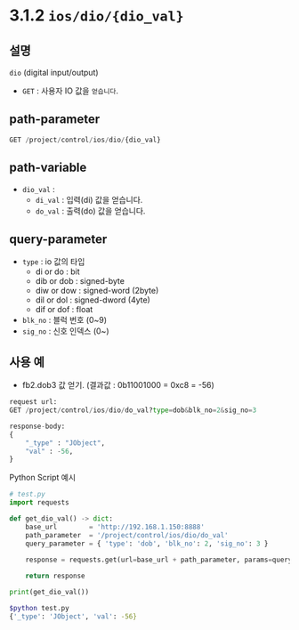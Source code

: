﻿# 3.1.2 `ios/dio/{dio_val}`

## 설명

`dio` (digital input/output)

- `GET` : 사용자 IO 값을 `얻습니다`.

## path-parameter

```python
GET /project/control/ios/dio/{dio_val}
```

## path-variable

- `dio_val` :
  - `di_val` : 입력(di) 값을 얻습니다.
  - `do_val` : 출력(do) 값을 얻습니다.

## query-parameter

- `type` : io 값의 타입
  - di or do : bit
  - dib or dob : signed-byte
  - diw or dow : signed-word (2byte)
  - dil or dol : signed-dword (4yte)
  - dif or dof : float
- `blk_no` : 블럭 번호 (0~9)
- `sig_no` : 신호 인덱스 (0~)

## 사용 예

- fb2.dob3 값 얻기. (결과값 : 0b11001000 = 0xc8 = -56)

```python
request url:
GET /project/control/ios/dio/do_val?type=dob&blk_no=2&sig_no=3

response-body:
{
	"_type" : "JObject",
    "val" : -56,
}
```

Python Script 예시

```python
# test.py
import requests

def get_dio_val() -> dict:
    base_url        = 'http://192.168.1.150:8888'
    path_parameter  = '/project/control/ios/dio/do_val'
    query_parameter = { 'type': 'dob', 'blk_no': 2, 'sig_no': 3 }
    
    response = requests.get(url=base_url + path_parameter, params=query_parameter).json()

    return response

print(get_dio_val())
```
```sh
$python test.py
{'_type': 'JObject', 'val': -56}
```